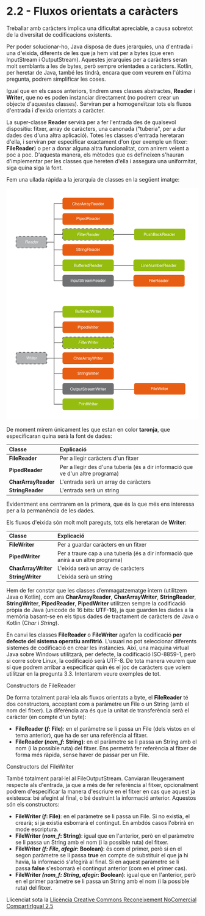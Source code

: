 # <a name="main"></a>**2.2 - Fluxos orientats a caràcters**
Treballar amb caràcters implica una dificultat apreciable, a causa sobretot de la diversitat de codificacions existents.

Per poder solucionar-ho, Java disposa de dues jerarquies, una d'entrada i una d'eixida, diferents de les que ja hem vist per a bytes (que eren InputStream i OutputStream). Aquestes jerarquies per a caràcters seran molt semblants a les de bytes, però sempre orientades a caràcters. Kotlin, per heretar de Java, també les tindrà, encara que com veurem en l'última pregunta, podrem simplificar les coses.

Igual que en els casos anteriors, tindrem unes classes abstractes, **Reader** i **Writer**, que no es poden instanciar directament (no podrem crear un objecte d'aquestes classes). Serviran per a homogeneïtzar tots els fluxos d'entrada i d'exida orientats a caràcter.

La super-classe **Reader** servirà per a fer l'entrada des de qualsevol dispositiu: fitxer, array de caràcters, una canonada ("tuberia", per a dur dades des d'una altra aplicació). Totes les classes d'entrada heretaran d'ella, i serviran per especificar exactament d'on (per exemple un fitxer: **FileReader**) o per a donar alguna altra funcionalitat, com anirem veient a poc a poc. D'aquesta manera, els mètodes que es defineixen s'hauran d'implementar per les classes que hereten d'ella i assegura una uniformitat, siga quina siga la font.

Fem una ullada ràpida a la jerarquia de classes en la següent imatge:

![Jerarquia Reader-Writer](T2__2_2.png)

De moment mirem únicament les que estan en color **taronja**, que especificaran quina serà la font de dades:

|Classe|Explicació|
| :- | :- |
|**FileReader**|Per a llegir caràcters d'un fitxer|
|**PipedReader**|Per a llegir des d'una tuberia (és a dir informació que ve d'un altre programa) |
|**CharArrayReader**|L'entrada serà un array de caràcters|
|**StringReader**|L'entrada serà un string|

Evidentment ens centrarem en la primera, que és la que més ens interessa per a la permanència de les dades.

Els fluxos d'eixida són molt molt pareguts, tots ells heretaran de **Writer**:

|Classe|Explicació|
| :- | :- |
|**FileWriter**|Per a guardar caràcters en un fitxer|
|**PipedWriter**|Per a traure cap a una tuberia (és a dir informació que anirà a un altre programa) |
|**CharArrayWriter**|L'eixida serà un array de caràcters|
|**StringWriter**|L'eixida serà un string |



Hem de fer constar que les classes d’emmagatzematge intern (utilitzem Java o Kotlin), com ara **CharArrayReader**, **CharArrayWriter**, **StringReader**, **StringWriter**, **PipedReader**, **PipedWriter** utilitzen sempre la codificació pròpia de Java (unicode de 16 bits: **UTF-16**), ja que guarden les dades a la memòria basant-se en els tipus dades de tractament de caràcters de Java o Kotlin (C*har* i *String*).

En canvi les classes **FileReader** o **FileWriter** agafen la codificació **per defecte del sistema operatiu amfitrió**. L’usuari no pot seleccionar diferents sistemes de codificació en crear les instàncies. Així, una màquina virtual Java sobre Windows utilitzarà, per defecte, la codificació ISO-8859-1, però si corre sobre Linux, la codificació serà UTF-8. De tota manera veurem que sí que podrem arribar a especificar quin és el joc de caràcters que volem utilitzar en la pregunta 3.3. Intentarem veure exemples de tot.



Constructors de FileReader

De forma totalment paral·lela als fluxos orientats a byte, el **FileReader** té dos constructors, acceptant com a paràmetre un File o un String (amb el nom del fitxer). La diferència ara és que la unitat de transferència serà el caràcter (en compte d'un byte):

- **FileReader (*f*: File)**: en el paràmetre se li passa un File (dels vistos en el tema anterior), que ha de ser una referència al fitxer.
- **FileReader (*nom\_f*: String)**: en el paràmetre se li passa un String amb el nom (i la possible ruta) del fitxer. Ens permetrà fer referència al fitxer de forma més ràpida, sense haver de passar per un File.



Constructors del FileWriter

També totalment paral·lel al FileOutputStream. Canviaran lleugerament respecte als d'entrada, ja que a més de fer referència al fitxer, opcionalment podrem d'especificar la manera d'escriure en el fitxer en cas que aquest ja existesca: bé afegint al final, o bé destruint la informació anterior. Aquestos són els constructors:

- **FileWriter (*f*: File)**: en el paràmetre se li passa un File. Si no existia, el crearà; si ja existia esborrarà el contingut. En ambdós casos l'obrirà en mode escriptura.
- **FileWriter (*nom\_f*: String)**: igual que en l'anterior, però en el paràmetre se li passa un String amb el nom (i la possible ruta) del fitxer.
- **FileWriter *(f: File*, *afegir*: Boolean)**: és com el primer, però si en el segon paràmetre se li passa **true** en compte de substituir el que ja hi havia, la informació s'afegirà al final. Si en aquest paràmetre se li passa **false** s'esborrarà el contingut anterior (com en el primer cas).
- **FileWriter *(nom\_f: String*, *afegir*: Boolean)**: igual que en l'anterior, però en el primer paràmetre se li passa un String amb el nom (i la possible ruta) del fitxer.


Llicenciat sota la [Llicència Creative Commons Reconeixement NoComercial CompartirIgual 2.5](http://creativecommons.org/licenses/by-nc-sa/2.5/)
